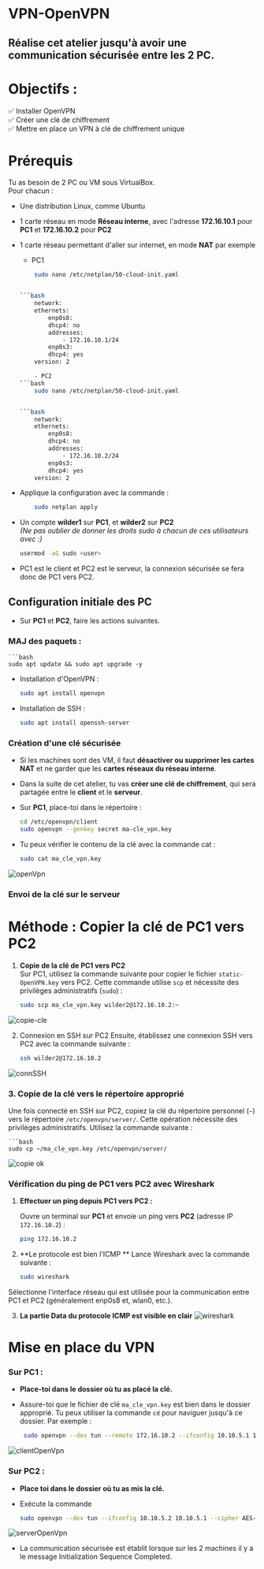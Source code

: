 # VPN-OpenVPN

## Réalise cet atelier jusqu'à avoir une communication sécurisée entre les 2 PC.

# Objectifs :

✅ Installer OpenVPN  
✅ Créer une clé de chiffrement  
✅ Mettre en place un VPN à clé de chiffrement unique

# Prérequis

Tu as besoin de 2 PC ou VM sous VirtualBox.  
Pour chacun :

- Une distribution Linux, comme Ubuntu  
- 1 carte réseau en mode **Réseau interne**, avec l'adresse **172.16.10.1** pour **PC1** et **172.16.10.2** pour **PC2**  
- 1 carte réseau permettant d'aller sur internet, en mode **NAT** par exemple  

    - PC1
    ```bash
        sudo nano /etc/netplan/50-cloud-init.yaml


    ```bash
        network:
        ethernets:
            enp0s8:
            dhcp4: no
            addresses:
                - 172.16.10.1/24
            enp0s3:
            dhcp4: yes
        version: 2

        - PC2
    ```bash
        sudo nano /etc/netplan/50-cloud-init.yaml


    ```bash
        network:
        ethernets:
            enp0s8:
            dhcp4: no
            addresses:
                - 172.16.10.2/24
            enp0s3:
            dhcp4: yes
        version: 2

- Applique la configuration avec la commande :
    ```bash
        sudo netplan apply

- Un compte **wilder1** sur **PC1**, et **wilder2** sur **PC2**  
  *(Ne pas oublier de donner les droits sudo à chacun de ces utilisateurs avec :)*  
    ```bash
    usermod -aG sudo <user>

- PC1 est le client et PC2 est le serveur, la connexion sécurisée se fera donc de PC1 vers PC2.


## Configuration initiale des PC
- Sur **PC1** et **PC2**, faire les actions suivantes.

### MAJ des paquets :
    ```bash
    sudo apt update && sudo apt upgrade -y

- Installation d'OpenVPN :
    ```bash
    sudo apt install openvpn

- Installation de SSH :
    ```bash
    sudo apt install openssh-server


### Création d'une clé sécurisée

- Si les machines sont des VM, il faut **désactiver ou supprimer les cartes NAT** et ne garder que les **cartes réseaux du réseau interne**.
- Dans la suite de cet atelier, tu vas **créer une clé de chiffrement**, qui sera partagée entre le **client** et le **serveur**.

- Sur **PC1**, place-toi dans le répertoire :
    ```bash
    cd /etc/openvpn/client
    sudo openvpn --genkey secret ma-cle_vpn.key

- Tu peux vérifier le contenu de la clé avec la commande cat :
    ```bash
    sudo cat ma_cle_vpn.key 

![openVpn](https://github.com/KAOUTARBAH/VPN-OpenVPN/blob/main/images/OpenVpn.png)


### Envoi de la clé sur le serveur
# Méthode : Copier la clé de PC1 vers PC2

1. **Copie de la clé de PC1 vers PC2**  
   Sur PC1, utilisez la commande suivante pour copier le fichier `static-OpenVPN.key` vers PC2. Cette commande utilise `scp` et nécessite des privilèges administratifs (`sudo`) :
    ```bash
    sudo scp ma_cle_vpn.key wilder2@172.16.10.2:~

![copie-cle](https://github.com/KAOUTARBAH/VPN-OpenVPN/blob/main/images/copie-cle.png)

2. Connexion en SSH sur PC2
Ensuite, établissez une connexion SSH vers PC2 avec la commande suivante :
    ```bash
    ssh wilder2@172.16.10.2

![connSSH](https://github.com/KAOUTARBAH/VPN-OpenVPN/blob/main/images/connSSH.png)
### 3. Copie de la clé vers le répertoire approprié

Une fois connecté en SSH sur PC2, copiez la clé du répertoire personnel (`~`) vers le répertoire `/etc/openvpn/server/`. Cette opération nécessite des privilèges administratifs. Utilisez la commande suivante :

    ```bash
    sudo cp ~/ma_cle_vpn.key /etc/openvpn/server/

![copie ok](https://github.com/KAOUTARBAH/VPN-OpenVPN/blob/main/images/copie-ok.png)


### Vérification du ping de PC1 vers PC2 avec Wireshark

1. **Effectuer un ping depuis PC1 vers PC2 :**

   Ouvre un terminal sur **PC1** et envoie un ping vers **PC2** (adresse IP `172.16.10.2`) :

   ```bash
   ping 172.16.10.2

2. **Le protocole est bien l'ICMP **
Lance Wireshark avec la commande suivante :
    ```bash
    sudo wireshark

Sélectionne l'interface réseau qui est utilisée pour la communication entre PC1 et PC2 (généralement enp0s8 et, wlan0, etc.).


3. **La partie Data du protocole ICMP est visible en clair**
![wireshark](https://github.com/KAOUTARBAH/VPN-OpenVPN/blob/main/images/wireshark.png)

# Mise en place du VPN

### Sur PC1 :

- **Place-toi dans le dossier où tu as placé la clé.**  
- Assure-toi que le fichier de clé `ma_cle_vpn.key` est bien dans le dossier approprié. Tu peux utiliser la commande `cd` pour naviguer jusqu'à ce dossier. Par exemple :

   ```bash
    sudo openvpn --dev tun --remote 172.16.10.2 --ifconfig 10.10.5.1 10.10.5.2 --cipher AES-256-CBC --secret ma_cle_vpn.key

![clientOpenVpn](https://github.com/KAOUTARBAH/VPN-OpenVPN/blob/main/images/clientOpenVpn.png)

### Sur PC2 :
- **Place toi dans le dossier où tu as mis la clé.**
- Exécute la commande 

    ```bash
    sudo openvpn --dev tun --ifconfig 10.10.5.2 10.10.5.1 --cipher AES-256-CBC --secret ma_cle_vpn.key

![serverOpenVpn](https://github.com/KAOUTARBAH/VPN-OpenVPN/blob/main/images/serverOpenVpn.png)

- La communication sécurisée est établit lorsque sur les 2 machines il y a le message Initialization Sequence Completed.